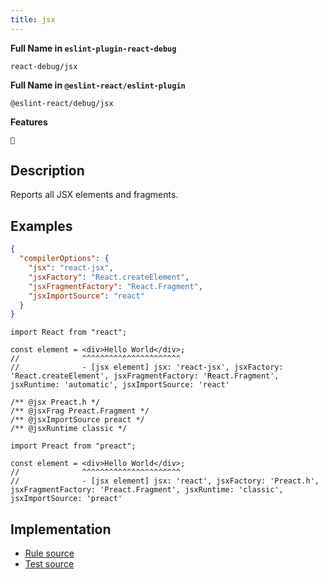```yaml
---
title: jsx
---
```


**Full Name in `eslint-plugin-react-debug`**

```plain copy
react-debug/jsx
```

**Full Name in `@eslint-react/eslint-plugin`**

```plain copy
@eslint-react/debug/jsx
```

**Features**

`🐞`

## Description

Reports all JSX elements and fragments.

## Examples

```json title="tsconfig.json"
{
  "compilerOptions": {
    "jsx": "react-jsx",
    "jsxFactory": "React.createElement",
    "jsxFragmentFactory": "React.Fragment",
    "jsxImportSource": "react"
  }
}
```

```tsx
import React from "react";

const element = <div>Hello World</div>;
//              ^^^^^^^^^^^^^^^^^^^^^^
//              - [jsx element] jsx: 'react-jsx', jsxFactory: 'React.createElement', jsxFragmentFactory: 'React.Fragment', jsxRuntime: 'automatic', jsxImportSource: 'react'
```

```tsx
/** @jsx Preact.h */
/** @jsxFrag Preact.Fragment */
/** @jsxImportSource preact */
/** @jsxRuntime classic */

import Preact from "preact";

const element = <div>Hello World</div>;
//              ^^^^^^^^^^^^^^^^^^^^^^
//              - [jsx element] jsx: 'react', jsxFactory: 'Preact.h', jsxFragmentFactory: 'Preact.Fragment', jsxRuntime: 'classic', jsxImportSource: 'preact'
```

## Implementation

- [Rule source](https://github.com/Rel1cx/eslint-react/tree/main/packages/plugins/eslint-plugin-react-debug/src/rules/jsx.ts)
- [Test source](https://github.com/Rel1cx/eslint-react/tree/main/packages/plugins/eslint-plugin-react-debug/src/rules/jsx.spec.ts)
